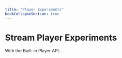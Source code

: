 ```yaml
---
title: "Player Experiments"
bookCollapseSection: true
---
```


# Stream Player Experiments

With the Built-in Player API...

